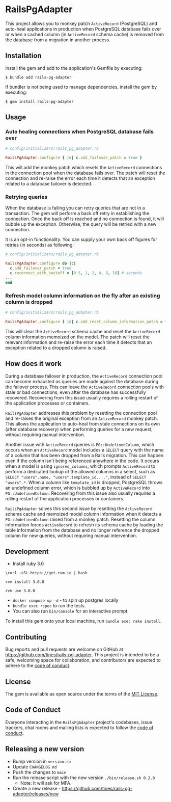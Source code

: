 # RailsPgAdapter

This project allows you to monkey patch `ActiveRecord` (PostgreSQL) and auto-heal applications in production when PostgreSQL database fails over or when a cached column (in `ActiveRecord` schema cache) is removed from the database from a migration in another process.

## Installation

Install the gem and add to the application's Gemfile by executing:

    $ bundle add rails-pg-adapter

If bundler is not being used to manage dependencies, install the gem by executing:

    $ gem install rails-pg-adapter

## Usage

### Auto healing connections when PostgreSQL database fails over

```ruby
# config/initializers/rails_pg_adapter.rb

RailsPgAdapter.configure { |c| c.add_failover_patch = true }
```

This will add the monkey patch which resets the `ActiveRecord` connections in the connection pool when the database fails over. The patch will reset the connection and re-raise the error each time it detects that an exception related to a database failover is detected.

### Retrying queries

When the database is failing you can retry queries that are not in a transaction. The gem will perform a back off retry in establishing the connection.
Once the back off is reached and no connection is found, it will bubble up the exception. Otherwise, the query will be retried with a new connection.

It is an opt-in functionality. You can supply your own back off figures for retries (in seconds) as following:

```ruby
# config/initializers/rails_pg_adapter.rb

RailsPgAdapter.configure do |c|
  c.add_failover_patch = true
  c.reconnect_with_backoff = [0.5, 1, 2, 4, 8, 16] # seconds
...
end

```

### Refresh model column information on the fly after an existing column is dropped

```ruby
# config/initializers/rails_pg_adapter.rb

RailsPgAdapter.configure { |c| c.add_reset_column_information_patch = true }
```

This will clear the `ActiveRecord` schema cache and reset the `ActiveRecord` column information memoized on the model. The patch will reset the relevant information and re-raise the error each time it detects that an exception related to a dropped column is raised.

## How does it work

During a database failover in production, the `ActiveRecord` connection pool can become exhausted as queries are made against the database during the failover process. This can leave the `ActiveRecord` connection pools with stale or bad connections, even after the database has successfully recovered. Recovering from this issue usually requires a rolling restart of the application processes or containers.

`RailsPgAdapter` addresses this problem by resetting the connection pool and re-raises the original exception from an `ActiveRecord` monkey patch. This allows the application to auto-heal from stale connections on its own (after database recovery) when performing queries for a new request, without requiring manual intervention.

Another issue with `ActiveRecord` queries is `PG::UndefinedColumn`, which occurs when an `ActiveRecord` model includes a `SELECT` query with the name of a column that has been dropped from a Rails migration. This can happen even if the column isn't being referenced anywhere in the code. It occurs when a model is using `ignored_columns`, which prompts `ActiveRecord` to perform a dedicated lookup of the allowed columns in a select, such as `SELECT "users".name, "users".template_id...."`, instead of `SELECT "users".*`. When a column like `template_id` is dropped, PostgreSQL throws an undefined column error, which is bubbled up by `ActiveRecord` into `PG::UndefinedColumn`. Recovering from this issue also usually requires a rolling restart of the application processes or containers.

`RailsPgAdapter` solves this second issue by resetting the `ActiveRecord` schema cache and memoized model column information when it detects a `PG::UndefinedColumn` raised from a monkey patch. Resetting the column information forces `ActiveRecord` to refresh its schema cache by loading the table information from the database and no longer reference the dropped column for new queries, without requiring manual intervention.

## Development

- Install ruby 3.0

```
\curl -sSL https://get.rvm.io | bash

rvm install 3.0.0

rvm use 3.0.0
```

- `docker compose up -d` - to spin up postgres locally
- `bundle exec rspec` to run the tests.
- You can also run `bin/console` for an interactive prompt.

To install this gem onto your local machine, run `bundle exec rake install`.

## Contributing

Bug reports and pull requests are welcome on GitHub at https://github.com/tines/rails-pg-adapter. This project is intended to be a safe, welcoming space for collaboration, and contributors are expected to adhere to the [code of conduct](https://github.com/tines/rails-pg-adapter/blob/main/CODE_OF_CONDUCT.md).

## License

The gem is available as open source under the terms of the [MIT License](https://opensource.org/licenses/MIT).

## Code of Conduct

Everyone interacting in the `RailsPgAdapter` project's codebases, issue trackers, chat rooms and mailing lists is expected to follow the [code of conduct](https://github.com/tines/rails-pg-adapter/blob/main/CODE_OF_CONDUCT.md).

## Releasing a new version

- Bump version in `version.rb`
- Update `CHANGELOG.md`
- Push the changes to `main`
- Run the release script with the new version `./bin/release.sh 0.2.0`
  - Note: It will ask for MFA.
- Create a new release - https://github.com/tines/rails-pg-adapter/releases/new
